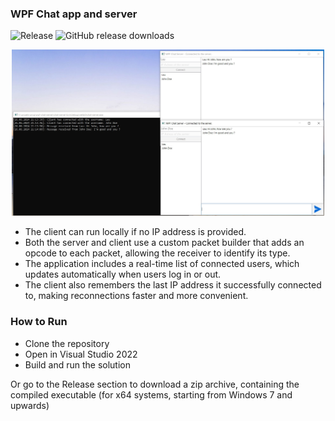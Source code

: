 ### WPF Chat app and server 

![Release](https://img.shields.io/badge/release-stable-1B4636)
![GitHub release downloads](https://img.shields.io/github/downloads/laurentbarraud/wpf-chat-server/v0.4/total?color=88aacc&style=flat)

<p align="center">
<img src="https://raw.githubusercontent.com/laurentbarraud/wpf-chat-server/master/WPF-chat-server-main-window-screenshot.jpg" width="500" alt="screenshot of chat server app" >
</p>

- The client can run locally if no IP address is provided.
- Both the server and client use a custom packet builder that adds an opcode to each packet, allowing the receiver to identify its type.
- The application includes a real-time list of connected users, which updates automatically when users log in or out.
- The client also remembers the last IP address it successfully connected to, making reconnections faster and more convenient.

### How to Run

- Clone the repository
- Open in Visual Studio 2022
- Build and run the solution

Or go to the Release section to download a zip archive, containing the compiled executable (for x64 systems, starting from Windows 7 and upwards)
